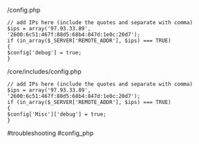 
/config.php  
  
```  
// add IPs here (include the quotes and separate with comma)  
$ips = array('97.93.33.89', '2600:6c51:467f:88d5:68b4:847d:1e0c:20d7');  
if (in_array($_SERVER['REMOTE_ADDR'], $ips) === TRUE)  
{  
$config['debug'] = true;  
}  
```  
  
/core/includes/config.php  
  
```  
// add IPs here (include the quotes and separate with comma)  
$ips = array('97.93.33.89', '2600:6c51:467f:88d5:68b4:847d:1e0c:20d7');  
if (in_array($_SERVER['REMOTE_ADDR'], $ips) === TRUE)  
{  
$config['Misc']['debug'] = true;  
}  
```

#troubleshooting #config_php 